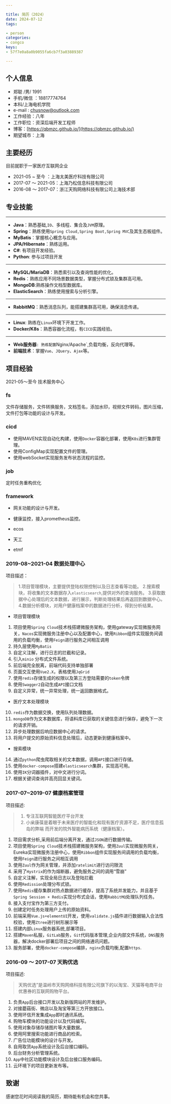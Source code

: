 ```yaml
---

title: 简历（2024）
date: 2024-07-12
tags:

- person
categories:
- congco
keys:
- 57f7e0a8a0b9055fa6cb7f3a03889387

---
```


## 个人信息

- 郑聪 /男/ 1991
- 手机/微信 ：18817774764
- 本科/上海电机学院
- e-mail : chusnow@outlook.com
- 工作经验：八年
- 工作职位：资深后端开发工程师
- 博客：[https://qbmzc.github.io/](https://qbmzc.github.io/)
- 期望城市：上海
## 主要经历
目前就职于一家医疗互联网企业

- 2021-05 ~  至今      ：上海太美医疗科技有限公司
- 2017-07 ～ 2021-05：上海乃松信息科技有限公司
- 2016-08 ～ 2017-07：浙江天购网络科技有限公司上海技术部
## 专业技能
---
- **Java**：熟悉基础,`IO`、多线程、集合及`JVM`原理。
- **Spring**：熟练使用`Spring Cloud,Spring Boot,Spring MVC`及其生态板组件。
- **MyBatis**：掌握核心概念与应用。
- **JPA/Hibernate**：熟练运用。
- **C#**: 有项目开发经验。
- **Python**: 参与过项目开发
---
- **MySQL/MariaDB**：熟悉索引以及查询性能的优化。
- **Redis**：熟练应用不同场景数据类型，掌握分布式锁及集群高可用。
- **MongoDB**:熟练操作文档型数据库。
- **ElasticSearch**：熟练使用搜索与分析引擎。 
---
- **RabbitMQ**：熟悉消息队列，能搭建集群高可用，确保消息传递。
---
- **Linux**: 熟练在`Linux`环境下开发工作。
- **Docker/K8s**：熟悉容器化流程，有`CICD`实践经验。
---
- **Web服务器**`: 熟练配置`Nginx/Apache`,负载均衡，反向代理等。
- **前端技术**：掌握`Vue`、`JQuery`、`Ajax`等。

## 项目经验
2021-05～至今 技术服务中心

### fs

文件存储服务，文件转换服务，文档签名，添加水印，视频文件转码，图片压缩，文件打包等功能的设计与开发。

### cicd

- 使用MAVEN实现自动化构建，使用`Docker`容器化部署，使用`K8s`进行集群管理。
- 使用ConfigMap实现配置文件的管理。
- 使用webSocket实现服务发布状态流程的监控。


### job

定时任务重构优化

### framework

- 网关功能的设计与开发。
- 健康监控，接入prometheus监控。

- ecos
- 天工
- etmf

### 2019-08~2021-04 数据处理中心
项目描述：
> 1.项目管理模块，主要提供登陆权限控制以及日志查看等功能。
> 2.搜索模块，将收集的文本数据存入`elasticsearch`,提供对外的查询服务。
> 3.获取数据中心处理后的文本数据，进行展示，判断处理结果后再返回到数据中心。
> 4.数据分析模块，对用户健康档案中的数据进行分析，得到分析结果。

- 项目管理模块
1. 项目使用`Spring Cloud`技术栈搭建微服务架构，使用gateway实现微服务网关，`Nacos`实现微服务注册中心以及配置中心，使用`Ribbon`组件实现服务间调用的负载均衡，使用`Feign`进行服务之间相互调用
2. 持久层使用`MyBatis`
3. 自定义注解，进行日志的拦截和记录。
4. 引入`minio` 分布式文件系统。
5. 前后端完全脱离，前端代码支持单独部署
6. 页面交互使用`Vue2.X`，表格使用`JqGrid`
7. 使用`redis`存储生成的权限以及第三方登陆需要的`token`令牌
8. 使用`Swagger2`自动生成`API`接口文档
9. 自定义异常，统一异常处理，统一返回数据格式。
- 医疗文本处理模块
10. `redis`作为数据交换，使用队列处理数据。
11. `mongoDB`作为文本数据库，将语料库已获取的关键信息进行保存，避免下一次的请求开销。
12. 异步处理数据后响应数据中心的请求。
13. 将用户提交的原始资料信息处理后，动态更新到健康档案中。
- 搜索模块
14. 通过`python`爬虫爬取相关的文本数据，调用`API`接口进行存储。
15. 使用`docker-compose`搭建`elasticsearch`集群，实现高可用。
16. 使用`IK`分词器插件，对中文进行分词。
17. 根据关键词查询并高亮回显关键词。
### 2017-07~2019-07 健康档案管理
项目描述:
> 1. 专注互联网智能医疗平台开发
> 2. 小枀康葆是着眼于未来医疗的智能化和现有医疗资源不足，医疗信息孤岛的弊端 而开发的院外智能病历系统（健康档案）。

1. 项目需求分析,采用前后端分离开发，通过`JSON`进行数据传输。
2. 项目使用`Spring Cloud`技术栈搭建微服务架构，使用`Zuul`实现微服务网关，Eureka实现微服务注册中心，使用`Ribbon`组件实现服务间调用的负载均衡，使用`Feign`进行服务之间相互调用
3. 使用`Zuul`作为网关管理，并添加`ratelimit`进行访问限流
4. 采用了`Hystrix`的作为熔断器，避免服务之间的调用“雪崩”
5. 自定义注解，实现全局日志以及登陆拦截
6. 使用`Redission`处理分布式锁。
7. 使用`Redis`缓存集群对热点数据进行缓存，提高了系统并发能力，并且基于`Spring Session + Redis`实现分布式会话，使用`RabbitMQ`处理队列任务。
8. 接入支付宝作为第三方支付。
9. 创建定时任务处理用户上传的原始资料。
10. 前端采用`Vue.js+elementUI`开发，使用`validate.js`插件进行数据输入合法性校验，使用`Ztree`进行树形展示等
11. 搭建内部`Linux`服务器系统,部署项目。
12. 搭建`Maven`私服，`GitLab`服务，`Git`代码版本管理,企业内部文件系统，`DNS`服务器，解决docker部署后项目之间的网络通讯问题。
13. 服务部署，使用`docker-compose`编排，`nginx`负载均衡,配置`https`.
### 2016-09 ～ 2017-07 天购优选
项目描述:
> 天购优选”是温岭市天购网络科技有限公司旗下的以淘宝、天猫等电商平台优惠券的互联网购物平台。

1. 负责`App`后台接口开发以及新版网站的开发维护。
2. 对接蘑菇街、微店以及淘宝等第三方开放接口。
3. 使用环信开发集成`App`即时通讯系统。
4. 购物车模块的功能设计以及代码编写。
5. 使用对象存储存储图片等大量数据。
6. 使用阿里搜索功能进行商品的检索。
7. 广告位功能模块的设计与开发。
8. 自用取货`App`系统设计及后台接口编码。
9. 后台财务分析管理系统。
10. `App`中社区功能模块设计及后台接口服务编码。
11. 云环境下的项目更新发布等。
## 致谢
感谢您花时间阅读我的简历，期待能有机会和您共事。
